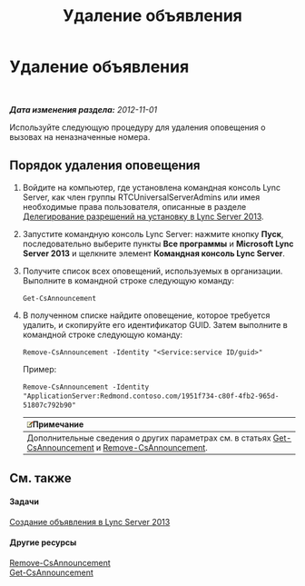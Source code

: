 ﻿---
title: Удаление объявления
TOCTitle: Удаление объявления
ms:assetid: 26ea7149-4470-4c22-9bab-8a4065aca44e
ms:mtpsurl: https://technet.microsoft.com/ru-ru/library/JJ687998(v=OCS.15)
ms:contentKeyID: 49887910
ms.date: 05/19/2016
mtps_version: v=OCS.15
ms.translationtype: HT
---

# Удаление объявления

 

_**Дата изменения раздела:** 2012-11-01_

Используйте следующую процедуру для удаления оповещения о вызовах на неназначенные номера.

## Порядок удаления оповещения

1.  Войдите на компьютер, где установлена командная консоль Lync Server, как член группы RTCUniversalServerAdmins или имея необходимые права пользователя, описанные в разделе [Делегирование разрешений на установку в Lync Server 2013](lync-server-2013-delegate-setup-permissions.md).

2.  Запустите командную консоль Lync Server: нажмите кнопку **Пуск**, последовательно выберите пункты **Все программы** и **Microsoft Lync Server 2013** и щелкните элемент **Командная консоль Lync Server**.

3.  Получите список всех оповещений, используемых в организации. Выполните в командной строке следующую команду:
    
        Get-CsAnnouncement

4.  В полученном списке найдите оповещение, которое требуется удалить, и скопируйте его идентификатор GUID. Затем выполните в командной строке следующую команду:
    
        Remove-CsAnnouncement -Identity "<Service:service ID/guid>" 
    
    Пример:
    
        Remove-CsAnnouncement -Identity "ApplicationServer:Redmond.contoso.com/1951f734-c80f-4fb2-965d-51807c792b90"
    
    <table>
    <thead>
    <tr class="header">
    <th><img src="images/Gg398412.note(OCS.15).gif" title="note" alt="note" />Примечание</th>
    </tr>
    </thead>
    <tbody>
    <tr class="odd">
    <td>Дополнительные сведения о других параметрах см. в статьях <a href="get-csannouncement.md">Get-CsAnnouncement</a> и <a href="remove-csannouncement.md">Remove-CsAnnouncement</a>.</td>
    </tr>
    </tbody>
    </table>


## См. также

#### Задачи

[Создание объявления в Lync Server 2013](lync-server-2013-create-an-announcement.md)  

#### Другие ресурсы

[Remove-CsAnnouncement](remove-csannouncement.md)  
[Get-CsAnnouncement](get-csannouncement.md)

